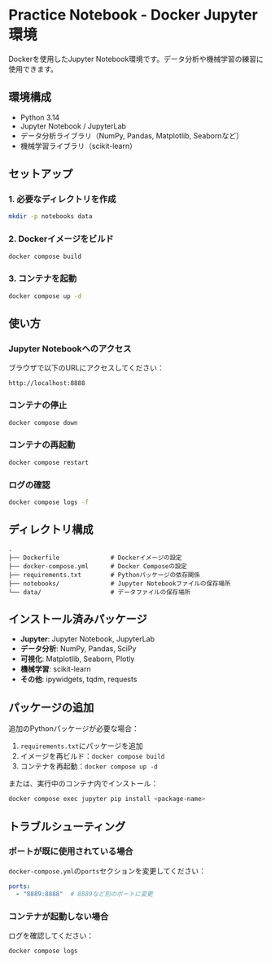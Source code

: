 # Practice Notebook - Docker Jupyter環境

Dockerを使用したJupyter Notebook環境です。データ分析や機械学習の練習に使用できます。

## 環境構成

- Python 3.14
- Jupyter Notebook / JupyterLab
- データ分析ライブラリ（NumPy, Pandas, Matplotlib, Seabornなど）
- 機械学習ライブラリ（scikit-learn）

## セットアップ

### 1. 必要なディレクトリを作成

```bash
mkdir -p notebooks data
```

### 2. Dockerイメージをビルド

```bash
docker compose build
```

### 3. コンテナを起動

```bash
docker compose up -d
```

## 使い方

### Jupyter Notebookへのアクセス

ブラウザで以下のURLにアクセスしてください：

```
http://localhost:8888
```

### コンテナの停止

```bash
docker compose down
```

### コンテナの再起動

```bash
docker compose restart
```

### ログの確認

```bash
docker compose logs -f
```

## ディレクトリ構成

```
.
├── Dockerfile              # Dockerイメージの設定
├── docker-compose.yml      # Docker Composeの設定
├── requirements.txt        # Pythonパッケージの依存関係
├── notebooks/              # Jupyter Notebookファイルの保存場所
└── data/                   # データファイルの保存場所
```

## インストール済みパッケージ

- **Jupyter**: Jupyter Notebook, JupyterLab
- **データ分析**: NumPy, Pandas, SciPy
- **可視化**: Matplotlib, Seaborn, Plotly
- **機械学習**: scikit-learn
- **その他**: ipywidgets, tqdm, requests

## パッケージの追加

追加のPythonパッケージが必要な場合：

1. `requirements.txt`にパッケージを追加
2. イメージを再ビルド：`docker compose build`
3. コンテナを再起動：`docker compose up -d`

または、実行中のコンテナ内でインストール：

```bash
docker compose exec jupyter pip install <package-name>
```

## トラブルシューティング

### ポートが既に使用されている場合

`docker-compose.yml`の`ports`セクションを変更してください：

```yaml
ports:
  - "8889:8888"  # 8889など別のポートに変更
```

### コンテナが起動しない場合

ログを確認してください：

```bash
docker compose logs
```
